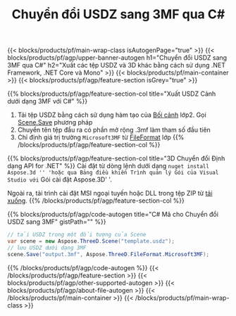 ﻿---
title: Chuyển đổi USDZ sang 3MF qua C# 
description: Chuyển đổi USDZ và các tệp 3D khác bằng cách sử dụng .NET API
url: /vi/net/conversion/usdz-to-3mf/
family: 3d
platformtag: net
feature: conversion
informat: USDZ
outformat: 3MF
otherformats: PDF FBX RVM DAE ASE AMF OBJ PLY 
---
{{< blocks/products/pf/main-wrap-class isAutogenPage="true" >}}
{{< blocks/products/pf/agp/upper-banner-autogen h1="Chuyển đổi USDZ sang 3MF qua C#" h2="Xuất các tệp USDZ và 3D khác bằng cách sử dụng .NET Framework, .NET Core và Mono" >}}
{{< blocks/products/pf/main-container >}}
{{< blocks/products/pf/agp/feature-section isGrey="true" >}}

{{% blocks/products/pf/agp/feature-section-col title="Xuất USDZ Cảnh dưới dạng 3MF với C#" %}}
1. Tải tệp USDZ bằng cách sử dụng hàm tạo của [Bối cảnh](https://apireference.aspose.com/3d/net/aspose.threed/scene) lớp2. Gọi [Scene.Save](https://apireference.aspose.com/3d/net/aspose.threed/scene/methods/save/index) phương pháp
3. Chuyển tên tệp đầu ra có phần mở rộng .3mf làm tham số đầu tiên
4. Chỉ định giá trị trường `Microsoft3MF` từ [FileFormat](https://apireference.aspose.com/3d/net/aspose.threed/fileformat/fields/index) lớp
{{% /blocks/products/pf/agp/feature-section-col %}}

{{% blocks/products/pf/agp/feature-section-col title="3D Chuyển đổi Định dạng API for .NET" %}}
Cài đặt từ dòng lệnh dưới dạng `` nuget install Aspose.3d '' 'hoặc qua Bảng điều khiển Trình quản lý Gói của Visual Studio với `` Gói cài đặt Aspose.3D' '.

Ngoài ra, tải trình cài đặt MSI ngoại tuyến hoặc DLL trong tệp ZIP từ [tải xuống](https://downloads.aspose.com/3d/net).
{{% /blocks/products/pf/agp/feature-section-col %}}

{{% blocks/products/pf/agp/code-autogen title="C# Mã cho Chuyển đổi USDZ sang 3MF" gistPath="" %}}
```cs
// tải USDZ trong một đối tượng của Scene 
var scene = new Aspose.ThreeD.Scene("template.usdz");
// lưu USDZ dưới dạng 3MF 
scene.Save("output.3mf", Aspose.ThreeD.FileFormat.Microsoft3MF);

```
{{% /blocks/products/pf/agp/code-autogen %}}
{{< /blocks/products/pf/agp/feature-section >}}
{{< blocks/products/pf/agp/other-supported-autogen >}}
{{< blocks/products/pf/agp/about-file-autogen >}}
{{< /blocks/products/pf/main-container >}}
{{< /blocks/products/pf/main-wrap-class >}}